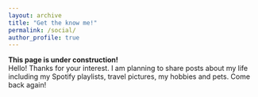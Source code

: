 ```yaml
---
layout: archive
title: "Get the know me!"
permalink: /social/
author_profile: true
---
```


**This page is under construction!**     
Hello! Thanks for your interest. I am planning to share posts about my life including my Spotify playlists, travel pictures, my hobbies and pets. Come back again!
